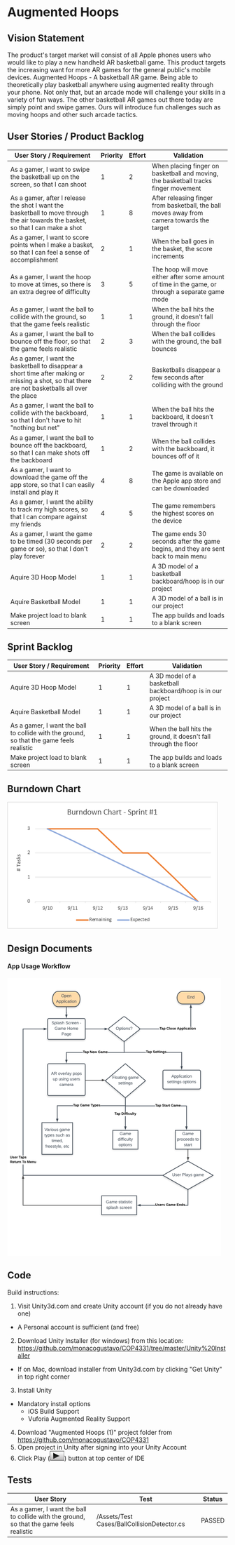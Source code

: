 # Augmented Hoops

## Vision Statement

The product's target market will consist of all Apple phones users who would like to play a new handheld AR basketball game. This product targets the increasing want for more AR games for the general public's mobile devices. Augmented Hoops - A basketball AR game. Being able to theoretically play basketball anywhere using augmented reality through your phone. Not only that, but an arcade mode will challenge your skills in a variety of fun ways. The other basketball AR games out there today are simply point and swipe games. Ours will introduce fun challenges such as moving hoops and other such arcade tactics.

## User Stories / Product Backlog

User Story / Requirement | Priority | Effort | Validation
--- | --- | --- | ---
As a gamer, I want to swipe the basketball up on the screen, so that I can shoot | 1 | 2 | When placing finger on basketball and moving, the basketball tracks finger movement
As a gamer, after I release the shot I want the basketball to move through the air towards the basket, so that I can make a shot | 1 | 8 | After releasing finger from basketball, the ball moves away from camera towards the target 
As a gamer, I want to score points when I make a basket, so that I can feel a sense of accomplishment | 2 | 1 | When the ball goes in the basket, the score increments
As a gamer, I want the hoop to move at times, so there is an extra degree of difficulty | 3 | 5 | The hoop will move either after some amount of time in the game, or through a separate game mode
As a gamer, I want the ball to collide with the ground, so that the game feels realistic | 1 | 1 | When the ball hits the ground, it doesn't fall through the floor
As a gamer, I want the ball to bounce off the floor, so that the game feels realistic | 2 | 3 | When the ball collides with the ground, the ball bounces
As a gamer, I want the basketball to disappear a short time after making or missing a shot, so that there are not basketballs all over the place | 2 | 2 | Basketballs disappear a few seconds after colliding with the ground
As a gamer, I want the ball to collide with the backboard, so that I don't have to hit "nothing but net" | 1 | 1 | When the ball hits the backboard, it doesn't travel through it
As a gamer, I want the ball to bounce off the backboard, so that I can make shots off the backboard | 1 | 2 | When the ball collides with the backboard, it bounces off of it
As a gamer, I want to download the game off the app store, so that I can easily install and play it | 4 | 8 | The game is available on the Apple app store and can be downloaded
As a gamer, I want the ability to track my high scores, so that I can compare against my friends | 4 | 5 | The game remembers the highest scores on the device
As a gamer, I want the game to be timed (30 seconds per game or so), so that I don't play forever | 2 | 2 | The game ends 30 seconds after the game begins, and they are sent back to main menu
Aquire 3D Hoop Model | 1 | 1 | A 3D model of a basketball backboard/hoop is in our project
Aquire Basketball Model | 1 | 1 | A 3D model of a ball is in our project
Make project load to blank screen | 1 | 1 | The app builds and loads to a blank screen

## Sprint Backlog

User Story / Requirement | Priority | Effort | Validation
--- | --- | --- | ---
Aquire 3D Hoop Model | 1 | 1 | A 3D model of a basketball backboard/hoop is in our project
Aquire Basketball Model | 1 | 1 | A 3D model of a ball is in our project
As a gamer, I want the ball to collide with the ground, so that the game feels realistic | 1 | 1 | When the ball hits the ground, it doesn't fall through the floor
Make project load to blank screen | 1 | 1 | The app builds and loads to a blank screen

## Burndown Chart

![alt-text](/Sprint_1/images/BurndownSprint1.png "Burndown Chart")

## Design Documents

#### App Usage Workflow

![alt-text](/Sprint_1/images/Augmented_Hoops_UML.png "App Usage Diagram")

## Code

Build instructions:
1. Visit Unity3d.com and create Unity account (if you do not already have one)
  * A Personal account is sufficient (and free)
2. Download Unity Installer (for windows) from this location: https://github.com/monacogustavo/COP4331/tree/master/Unity%20Installer
  * If on Mac, download installer from Unity3d.com by clicking "Get Unity" in top right corner
3. Install Unity
  * Mandatory install options
    * iOS Build Support
    * Vuforia Augmented Reality Support
4. Download "Augmented Hoops (1)" project folder from https://github.com/monacogustavo/COP4331
7. Open project in Unity after signing into your Unity Account
8. Click Play (![alt-text](/Sprint_1/images/PlayButton.png "Play Button")) button at top center of IDE

## Tests

User Story | Test | Status
--- | --- | ---
As a gamer, I want the ball to collide with the ground, so that the game feels realistic | /Assets/Test Cases/BallCollisionDetector.cs | PASSED

